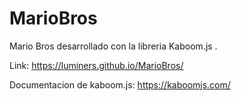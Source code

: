 # MarioBros
Mario Bros desarrollado con la libreria Kaboom.js .

Link: https://luminers.github.io/MarioBros/

Documentacion de kaboom.js: https://kaboomjs.com/

